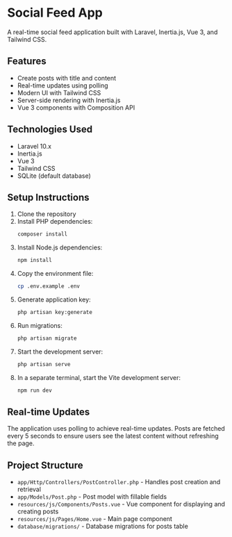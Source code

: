 # Social Feed App

A real-time social feed application built with Laravel, Inertia.js, Vue 3, and Tailwind CSS.

## Features

- Create posts with title and content
- Real-time updates using polling
- Modern UI with Tailwind CSS
- Server-side rendering with Inertia.js
- Vue 3 components with Composition API

## Technologies Used

- Laravel 10.x
- Inertia.js
- Vue 3
- Tailwind CSS
- SQLite (default database)

## Setup Instructions

1. Clone the repository
2. Install PHP dependencies:
   ```bash
   composer install
   ```
3. Install Node.js dependencies:
   ```bash
   npm install
   ```
4. Copy the environment file:
   ```bash
   cp .env.example .env
   ```
5. Generate application key:
   ```bash
   php artisan key:generate
   ```
6. Run migrations:
   ```bash
   php artisan migrate
   ```
7. Start the development server:
   ```bash
   php artisan serve
   ```
8. In a separate terminal, start the Vite development server:
   ```bash
   npm run dev
   ```

## Real-time Updates

The application uses polling to achieve real-time updates. Posts are fetched every 5 seconds to ensure users see the latest content without refreshing the page.

## Project Structure

- `app/Http/Controllers/PostController.php` - Handles post creation and retrieval
- `app/Models/Post.php` - Post model with fillable fields
- `resources/js/Components/Posts.vue` - Vue component for displaying and creating posts
- `resources/js/Pages/Home.vue` - Main page component
- `database/migrations/` - Database migrations for posts table 